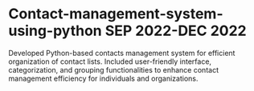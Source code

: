 # Contact-management-system-using-python    SEP 2022-DEC 2022
Developed Python-based contacts management system for efficient organization of contact lists.
Included user-friendly interface, categorization, and grouping functionalities to enhance contact management efficiency for individuals and organizations.
